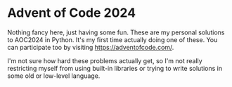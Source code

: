 # Advent of Code 2024
Nothing fancy here, just having some fun. These are my personal solutions to AOC2024 in Python.
It's my first time actually doing one of these. You can participate too by visiting https://adventofcode.com/.

I'm not sure how hard these problems actually get, so I'm not really restricting myself from using built-in libraries or trying to write solutions in some old or low-level language.
